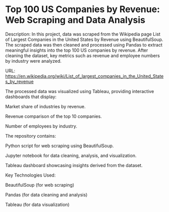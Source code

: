 # Top 100 US Companies by Revenue: Web Scraping and Data Analysis

Description:
In this project, data was scraped from the Wikipedia page List of Largest Companies in the United States by Revenue using BeautifulSoup. The scraped data was then cleaned and processed using Pandas to extract meaningful insights into the top 100 US companies by revenue. After cleaning the dataset, key metrics such as revenue and employee numbers by industry were analyzed.

URL: https://en.wikipedia.org/wiki/List_of_largest_companies_in_the_United_States_by_revenue

The processed data was visualized using Tableau, providing interactive dashboards that display:

Market share of industries by revenue.


Revenue comparison of the top 10 companies.


Number of employees by industry.


The repository contains:

Python script for web scraping using BeautifulSoup.

Jupyter notebook for data cleaning, analysis, and visualization.


Tableau dashboard showcasing insights derived from the dataset.


Key Technologies Used:


BeautifulSoup (for web scraping)


Pandas (for data cleaning and analysis)


Tableau (for data visualization)
